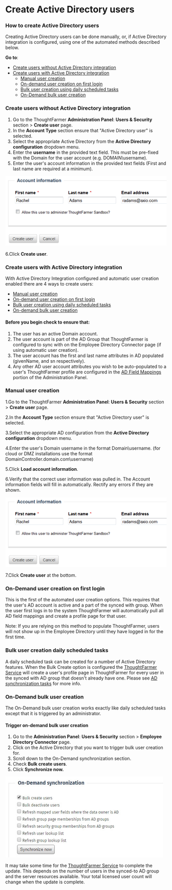 # Create Active Directory users



### How to create Active Directory users

Creating Active Directory users can be done manually, or, if Active Directory integration is configured, using one of the automated methods described below.

**Go to**:

* [Create users without Active Directory integration](create-active-directory-users.md)
* [Create users with Active Directory integration](create-active-directory-users.md)
  * [Manual user creation](create-active-directory-users.md)
  * [On-demand user creation on first login](create-active-directory-users.md)
  * [Bulk user creation using daily scheduled tasks](create-active-directory-users.md)
  * [On-Demand bulk user creation](create-active-directory-users.md)

###  Create users without Active Directory integration <a id="section1"></a>

1. Go to the ThoughtFarmer **Administration Panel**: **Users & Security** section &gt; **Create user** page.
2. In the **Account Type** section ensure that "Active Directory user" is selected.
3. Select the appropriate Active Directory from the **Active Directory configuration** dropdown menu.
4. Enter the **username** in the provided text field. This must be pre-fixed with the Domain for the user account \(e.g. DOMAIN\username\).
5. Enter the user's account information in the provided text fields \(First and last name are required at a minimum\).  

![](../../../.gitbook/assets/1%20%2884%29.png)



6.Click **Create user**.

### Create users with Active Directory integration <a id="section2"></a>

With Active Directory Integration configured and automatic user creation enabled there are 4 ways to create users:

* [Manual user creation](create-active-directory-users.md)
* [On-demand user creation on first login](create-active-directory-users.md)
* [Bulk user creation using daily scheduled tasks](create-active-directory-users.md)
* [On-demand bulk user creation](create-active-directory-users.md)

#### Before you begin check to ensure that:

1. The user has an active Domain account.
2. The user account is part of the AD Group that ThoughtFarmer is configured to sync with on the Employee Directory Connector page \(if using automatic user creation\).
3. The user account has the first and last name attributes in AD populated \(givenName, and sn respectively\).
4. Any other AD user account attributes you wish to be auto-populated to a user's ThoughtFarmer profile are configured in the [AD Field Mappings](../../activity-directory-integration/active-directory-field-mappings/) portion of the Administration Panel.

### Manual user creation <a id="section2a"></a>

1.Go to the ThoughtFarmer **Administration Panel**: **Users & Security** section &gt; **Create user** page.

2.In the **Account Type** section ensure that "Active Directory user" is selected.

3.Select the appropriate AD configuration from the **Active Directory configuration** dropdown menu.

4.Enter the user's Domain username in the format Domain\username. \(for cloud or DMZ installations use the format DomainController.domain.com\username\)

5.Click **Load account information**.

6.Verify that the correct user information was pulled in. The Account information fields will fill in automatically. Rectify any errors if they are shown.

![](../../../.gitbook/assets/1%20%2877%29.png)



7.Click **Create user** at the bottom.

### On-Demand user creation on first login <a id="section2b"></a>

This is the first of the automated user creation options. This requires that the user's AD account is active and a part of the synced with group. When the user first logs in to the system ThoughtFarmer will automatically pull all AD field mappings and create a profile page for that user.

Note: If you are relying on this method to populate ThoughtFarmer, users will not show up in the Employee Directory until they have logged in for the first time.

### Bulk user creation daily scheduled tasks <a id="section2c"></a>

A daily scheduled task can be created for a number of Active Directory features. When the Bulk Create option is configured the [ThoughtFarmer Service](../../behind-the-scenes/thoughtfarmer-service.md) will create a user's profile page in ThoughtFarmer for every user in the synced with AD group that doesn't already have one. Please see [AD synchronization tasks](../../activity-directory-integration/active-directory-synchronization-tasks.md) for more info.

### On-Demand bulk user creation <a id="section2d"></a>

The On-Demand bulk user creation works exactly like daily scheduled tasks except that it is triggered by an administrator.

#### Trigger on-demand bulk user creation

1. Go to the **Administration Panel**: **Users & Security** section &gt; **Employee Directory Connector** page.
2. Click on the Active Directory that you want to trigger bulk user creation for.
3. Scroll down to the On-Demand synchronization section.
4. Check **Bulk create users**.
5. Click **Synchronize now.**

![](../../../.gitbook/assets/2%20%2854%29.jpg)

It may take some time for the [ThoughtFarmer Service](../../behind-the-scenes/thoughtfarmer-service.md) to complete the update. This depends on the number of users in the synced-to AD group and the server resources available. Your total licensed user count will change when the update is complete.

